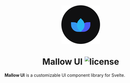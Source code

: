 <p align="center">
    <img src="./.github/assets/icon.svg" alt="Campfire Logo" width="128" height="128">
    <h1 align="center">Mallow UI <img alt="license" src="https://img.shields.io/badge/BETA-4b58f1?style=flat-square"></h1>
</p>

**Mallow UI** is a customizable UI component library for Svelte.
